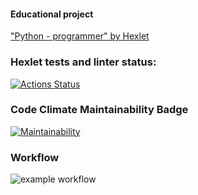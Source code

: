 #### Educational project
["Python - programmer" by Hexlet](https://ru.hexlet.io/programs/python)

### Hexlet tests and linter status:
[![Actions Status](https://github.com/dchmerenko/python-project-lvl1/workflows/hexlet-check/badge.svg)](https://github.com/dchmerenko/python-project-lvl1/actions)

### Code Climate Maintainability Badge
[![Maintainability](https://api.codeclimate.com/v1/badges/a99a88d28ad37a79dbf6/maintainability)](https://codeclimate.com/github/codeclimate/codeclimate/maintainability)

### Workflow
![example workflow](https://github.com/dchmerenko/python-project-lvl1/actions/workflows/make_lint.yml/badge.svg)
